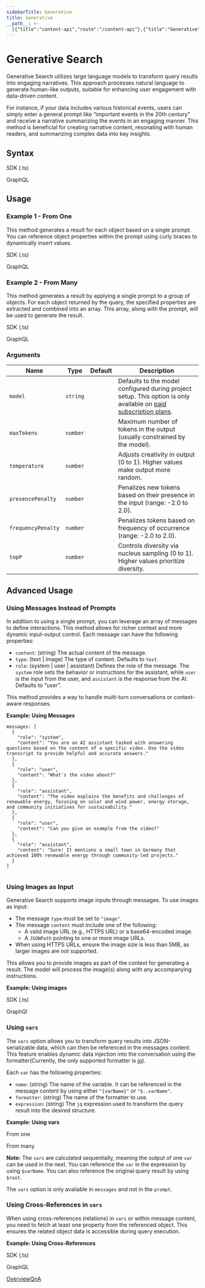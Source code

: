 ```yaml
---
sidebarTitle: Generative
title: Generative
__path__: >-
  [{"title":"content-api","route":"/content-api"},{"title":"Generative","route":"/content-api/generative"}]
---
```


# Generative Search

Generative Search utilizes large language models to transform query results into engaging narratives. This approach processes natural language to generate human-like outputs, suitable for enhancing user engagement with data-driven content.

For instance, if your data includes various historical events, users can simply enter a general prompt like “important events in the 20th century” and receive a narrative summarizing the events in an engaging manner. This method is beneficial for creating narrative content, resonating with human readers, and summarizing complex data into key insights.

## Syntax

SDK (.ts)

GraphQL

## Usage

### Example 1 - From One

This method generates a result for each object based on a single prompt. You can reference object properties within the prompt using curly braces to dynamically insert values.

SDK (.ts)

GraphQL

### Example 2 - From Many

This method generates a result by applying a single prompt to a group of objects. For each object returned by the query, the specified properties are extracted and combined into an array. This array, along with the prompt, will be used to generate the result.

SDK (.ts)

GraphQL

### Arguments

| Name | Type | Default | Description |
| --- | --- | --- | --- |
| `model` | `string` |  | Defaults to the model configured during project setup. This option is only available on [paid subscription plans](https://unbody.io/pricing). |
| `maxTokens` | `number` |  | Maximum number of tokens in the output (usually constrained by the model). |
| `temperature` | `number` |  | Adjusts creativity in output (0 to 1). Higher values make output more random. |
| `presencePenalty` | `number` |  | Penalizes new tokens based on their presence in the input (range: -2.0 to 2.0). |
| `frequencyPenalty` | `number` |  | Penalizes tokens based on frequency of occurrence (range: -2.0 to 2.0). |
| `topP` | `number` |  | Controls diversity via nucleus sampling (0 to 1). Higher values prioritize diversity. |

## Advanced Usage

### Using Messages Instead of Prompts

In addition to using a single prompt, you can leverage an array of messages to define interactions. This method allows for richer context and more dynamic input-output control. Each message can have the following properties:

-   `content`: (string) The actual content of the message.
-   `type`: (text | image) The type of content. Defaults to `text`.
-   `role`: (system | user | assistant) Defines the role of the message. The `system` role sets the behavior or instructions for the assistant, while `user` is the input from the user, and `assistant` is the response from the AI. Defaults to “user”.

This method provides a way to handle multi-turn conversations or context-aware responses.

**Example: Using Messages**

```
messages: [
  {
    "role": "system",
    "content": "You are an AI assistant tasked with answering questions based on the content of a specific video. Use the video transcript to provide helpful and accurate answers."
  },
  {
    "role": "user",
    "content": "What's the video about?"
  },
  {
    "role": "assistant",
    "content": "The video explains the benefits and challenges of renewable energy, focusing on solar and wind power, energy storage, and community initiatives for sustainability."
  },
  {
    "role": "user",
    "content": "Can you give an example from the video?"
  },
  {
    "role": "assistant",
    "content": "Sure! It mentions a small town in Germany that achieved 100% renewable energy through community-led projects."
  }
]
 
```

### Using Images as Input

Generative Search supports image inputs through messages. To use images as input:

-   The message `type` must be set to `"image"`.
-   The message `content` must include one of the following:
    -   A valid image URL (e.g., HTTPS URL) or a base64-encoded image.
    -   A `JSONPath` pointing to one or more image URLs.
-   When using HTTPS URLs, ensure the image size is less than 5MB, as larger images are not supported.

This allows you to provide images as part of the context for generating a result. The model will process the image(s) along with any accompanying instructions.

**Example: Using images**

SDK (.ts)

GraphQl

### Using `vars`

The `vars` option allows you to transform query results into JSON-serializable data, which can then be referenced in the messages content. This feature enables dynamic data injection into the conversation using the formatter(Currently, the only supported formatter is [jq](https://jqlang.github.io/jq/)).

Each `var` has the following properties:

-   `name`: (string) The name of the variable. It can be referenced in the message content by using either `"{varName}"` or `"$..varName"`.
-   `formatter`: (string) The name of the formatter to use.
-   `expression`: (string) The `jq` expression used to transform the query result into the desired structure.

**Example: Using vars**

From one

From many

**Note:** The `vars` are calculated sequentially, meaning the output of one `var` can be used in the next. You can reference the `var` in the expression by using `$varName`. You can also reference the original query result by using `$root`.

The `vars` option is only available in `messages` and not in the `prompt`.

### Using Cross-References in `vars`

When using cross-references (relations) in `vars` or within message content, you need to fetch at least one property from the referenced object. This ensures the related object data is accessible during query execution.

**Example: Using Cross-References**

SDK (.ts)

GraphQL

[Overview](/content-api/search/overview "Overview")[QnA](/content-api/q-n-a "QnA")